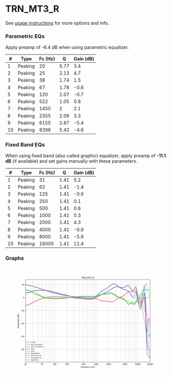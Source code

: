 # TRN_MT3_R
See [usage instructions](https://github.com/jaakkopasanen/AutoEq#usage) for more options and info.

### Parametric EQs
Apply preamp of -6.4 dB when using parametric equalizer.

|   # | Type    |   Fc (Hz) |    Q |   Gain (dB) |
|-----|---------|-----------|------|-------------|
|   1 | Peaking |        20 | 5.77 |         3.4 |
|   2 | Peaking |        25 | 2.13 |         4.7 |
|   3 | Peaking |        38 | 1.74 |         1.5 |
|   4 | Peaking |        67 | 1.78 |        -0.6 |
|   5 | Peaking |       120 | 1.07 |        -0.7 |
|   6 | Peaking |       522 | 1.05 |         0.8 |
|   7 | Peaking |      1450 | 2    |         2.1 |
|   8 | Peaking |      2355 | 2.09 |         3.3 |
|   9 | Peaking |      6155 | 2.87 |        -5.4 |
|  10 | Peaking |      8398 | 5.42 |        -4.6 |

### Fixed Band EQs
When using fixed band (also called graphic) equalizer, apply preamp of **-11.1 dB** (if available) and set gains manually with these parameters.

|   # | Type    |   Fc (Hz) |    Q |   Gain (dB) |
|-----|---------|-----------|------|-------------|
|   1 | Peaking |        31 | 1.41 |         5.2 |
|   2 | Peaking |        62 | 1.41 |        -1.4 |
|   3 | Peaking |       125 | 1.41 |        -0.9 |
|   4 | Peaking |       250 | 1.41 |         0.1 |
|   5 | Peaking |       500 | 1.41 |         0.6 |
|   6 | Peaking |      1000 | 1.41 |         0.3 |
|   7 | Peaking |      2000 | 1.41 |         4.3 |
|   8 | Peaking |      4000 | 1.41 |        -0.9 |
|   9 | Peaking |      8000 | 1.41 |        -5.9 |
|  10 | Peaking |     16000 | 1.41 |        11.4 |

### Graphs
![](./TRN_MT3_R.png)
